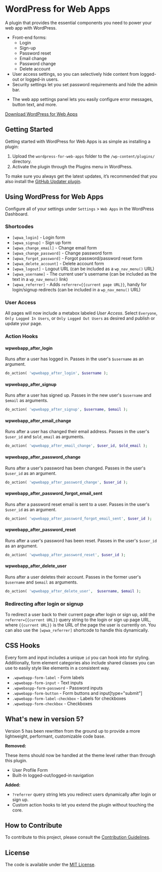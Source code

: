 # WordPress for Web Apps

A plugin that provides the essential components you need to power your web app with WordPress.

- Front-end forms:
	- Login
	- Sign-up
	- Password reset
	- Email change
	- Password change
	- Delete account
- User access settings, so you can selectively hide content from logged-out or logged-in users.
- Security settings let you set password requirements and hide the admin bar.
* The web app settings panel lets you easily configure error messages, button text, and more.

[Download WordPress for Web Apps](https://github.com/cferdinandi/wordpress-for-web-apps/archive/master.zip)



## Getting Started

Getting started with WordPress for Web Apps is as simple as installing a plugin:

1. Upload the `wordpress-for-web-apps` folder to the `/wp-content/plugins/` directory.
2. Activate the plugin through the Plugins menu in WordPress.

To make sure you always get the latest updates, it’s recommended that you also install the [GitHub Updater plugin](https://github.com/afragen/github-updater).



## Using WordPress for Web Apps

Configure all of your settings under `Settings` > `Web Apps` in the WordPress Dashboard.

### Shortcodes

- `[wpwa_login]` - Login form
- `[wpwa_signup]` - Sign up form
- `[wpwa_change_email]` - Change email form
- `[wpwa_change_password]` - Change password form
- `[wpwa_forgot_password]` - Forgot password/password reset form
- `[wpwa_delete_account]` - Delete account form
- `[wpwa_logout]` - Logout URL (can be included as a `wp_nav_menu()` URL)
- `[wpwa_username]` - The current user's username (can be included as the text in a `wp_nav_menu()` link)
- `[wpwa_referrer]` - Adds `referrer={{current page URL}}`, handy for login/signup redirects (can be included in a `wp_nav_menu()` URL)

### User Access

All pages will now include a metabox labeled *User Access*. Select `Everyone`, `Only Logged In Users`, or `Only Logged Out Users` as desired and publish or update your page.

### Action Hooks

#### wpwebapp_after_login

Runs after a user has logged in. Passes in the user's `$username` as an argument.

```php
do_action( 'wpwebapp_after_login', $username );
```

#### wpwebapp_after_signup

Runs after a user has signed up. Passes in the new user's `$username` and `$email` as arguments.

```php
do_action( 'wpwebapp_after_signup', $username, $email );
```

#### wpwebapp_after_email_change

Runs after a user has changed their email address. Passes in the user's `$user_id` and `$old_email` as arguments.

```php
do_action( 'wpwebapp_after_email_change', $user_id, $old_email );
```

#### wpwebapp_after_password_change

Runs after a user's password has been changed. Passes in the user's `$user_id` as an argument.

```php
do_action( 'wpwebapp_after_password_change', $user_id );
```

#### wpwebapp_after_password_forgot_email_sent

Runs after a password reset email is sent to a user. Passes in the user's `$user_id` as an argument.

```php
do_action( 'wpwebapp_after_password_forgot_email_sent', $user_id );
```

#### wpwebapp_after_password_reset

Runs after a user's password has been reset. Passes in the user's `$user_id` as an argument.

```php
do_action( 'wpwebapp_after_password_reset', $user_id );
```

#### wpwebapp_after_delete_user

Runs after a user deletes their account. Passes in the former user's `$username` and `$email` as arguments.

```php
do_action( 'wpwebapp_after_delete_user',  $username, $email );
```

### Redirecting after login or signup

To redirect a user back to their current page after login or sign up, add the `referrer={{current URL}}` query string to the login or sign up page URL, where `{{current URL}}` is the URL of the page the user is currently on. You can also use the `[wpwa_referrer]` shortcode to handle this dynamically.



## CSS Hooks

Every form and input includes a unique `id` you can hook into for styling. Additionally, form element categories also include shared classes you can use to easily style like elements in a consistent way.

- `.wpwebapp-form-label` - Form labels
- `.wpwebapp-form-input` - Text inputs
- `.wpwebaspp-form-password` - Password inputs
- `.wpwebapp-form-button` - Form buttons and input[type="submit"]
- `.wpwebapp-form-label-checkbox` - Labels for checkboxes
- `.wpwebapp-form-checkbox` - Checkboxes



## What's new in version 5?

Version 5 has been rewritten from the ground up to provide a more lightweight, performant, customizable code base.

**Removed:**

These items should now be handled at the theme level rather than through this plugin.

- User Profile Form
- Built-In logged-out/logged-in navigation

**Added:**

- `?referrer` query string lets you redirect users dynamically after login or sign up.
- Custom action hooks to let you extend the plugin without touching the core.



## How to Contribute

To contribute to this project, please consult the [Contribution Guidelines](CONTRIBUTING.md).



## License

The code is available under the [MIT License](LICENSE.md).